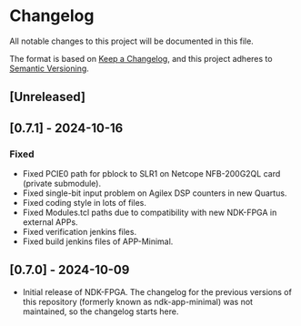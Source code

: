 # Changelog

All notable changes to this project will be documented in this file.

The format is based on [Keep a Changelog](https://keepachangelog.com/en/1.1.0/),
and this project adheres to [Semantic Versioning](https://semver.org/spec/v2.0.0.html).

## [Unreleased]

## [0.7.1] - 2024-10-16

### Fixed

- Fixed PCIE0 path for pblock to SLR1 on Netcope NFB-200G2QL card (private submodule).
- Fixed single-bit input problem on Agilex DSP counters in new Quartus.
- Fixed coding style in lots of files.
- Fixed Modules.tcl paths due to compatibility with new NDK-FPGA in external APPs.
- Fixed verification jenkins files.
- Fixed build jenkins files of APP-Minimal.

## [0.7.0] - 2024-10-09

- Initial release of NDK-FPGA. The changelog for the previous versions of this
  repository (formerly known as ndk-app-minimal) was not maintained,
  so the changelog starts here.
